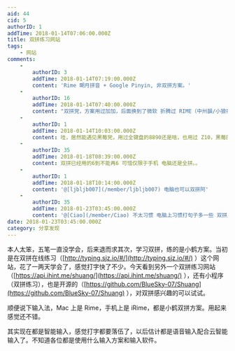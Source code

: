 ```yaml
---
aid: 44
cid: 5
authorID: 1
addTime: 2018-01-14T07:06:00.000Z
title: 双拼练习网站
tags:
    - 网站
comments:
    -
        authorID: 3
        addTime: 2018-01-14T07:19:00.000Z
        content: 'Rime 朙月拼音 + Google Pinyin, 非双拼方案。'
    -
        authorID: 16
        addTime: 2018-01-14T07:40:00.000Z
        content: "双拼党，方案用过加加，后面换到了微软 折腾过 RIME（中州韻/小狼毫/鼠須管/同文），还是回到了自带的 话说 Windows 10 自 Creators Update 的微软拼音以及 macOS High Sierra 上的简体双拼还挺好用的，Android 上一直用 Google Pinyin（纠错太舒服）。BB10 的词库也养了几年了，虽说只能全拼但体验也不错了，对得起它的键盘了\U0001F602"
    -
        authorID: 1
        addTime: 2018-01-14T10:03:00.000Z
        content: 哇，居然能遇见黑莓党，用过全键盘的8890还是啥，也用过 Z10，黑莓的好多东西还是很好用的。
    -
        authorID: 35
        addTime: 2018-01-18T08:39:00.000Z
        content: 双拼已经用的6到不能再6 可惜仅限于手机 电脑还是全拼。。
    -
        authorID: 1
        addTime: 2018-01-18T10:14:00.000Z
        content: '@[ljbljb007](/member/ljbljb007) 电脑也可以双拼阿'
    -
        authorID: 35
        addTime: 2018-01-23T03:45:00.000Z
        content: '@[Ciao](/member/Ciao) 不太习惯 电脑上习惯打句子多一些 双拼用起来感觉不6'
date: 2018-01-23T03:45:00.000Z
category: 分享发现
---
```


本人太笨，五笔一直没学会，后来退而求其次，学习双拼，练的是小鹤方案。当初是在双拼在线练习（[http://typing.sjz.io/#/](http://typing.sjz.io/#/) ）这个网站，花了一两天学会了，感觉打字快了不少。今天看到另外一个双拼练习网站（[https://api.ihint.me/shuang/](https://api.ihint.me/shuang/) ），还有小程序（双拼练习），也是开源的（[https://github.com/BlueSky-07/Shuang](https://github.com/BlueSky-07/Shuang) ），对双拼感兴趣的可以试试。

顺便说下输入法，Mac 上是 Rime，手机上是 iRime，都是小鹤双拼方案。用起来感觉还不错。

其实现在都是智能输入，感觉打字都要落伍了，以后估计都是语音输入配合云智能输入了。不知道各位都是使用什么输入方案和输入软件。
